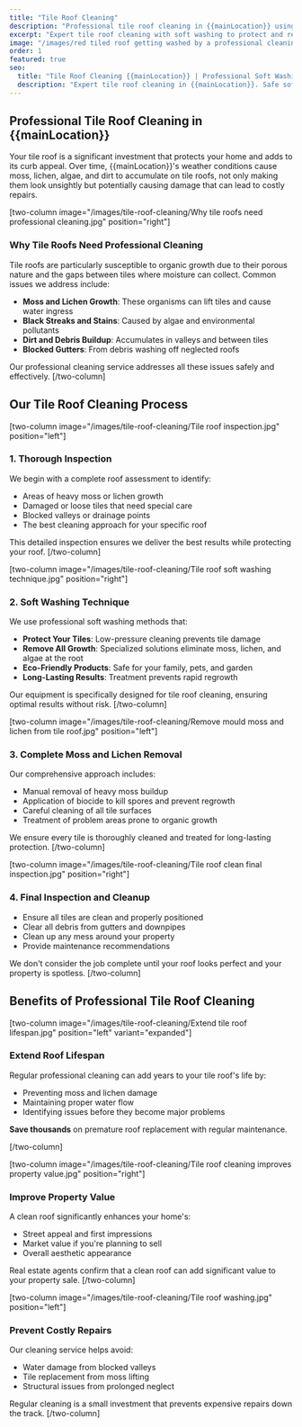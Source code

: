 ```yaml
---
title: "Tile Roof Cleaning"
description: "Professional tile roof cleaning in {{mainLocation}} using soft washing techniques to safely remove moss, lichen, and years of built-up grime without damaging your tiles."
excerpt: "Expert tile roof cleaning with soft washing to protect and restore your roof"
image: "/images/red tiled roof getting washed by a professional cleaning contractor.jpg"
order: 1
featured: true
seo:
  title: "Tile Roof Cleaning {{mainLocation}} | Professional Soft Washing Services"
  description: "Expert tile roof cleaning in {{mainLocation}}. Safe soft washing removes moss, lichen & dirt without damage. Free quotes. Fully insured. Call {{phone}}"
---
```


## Professional Tile Roof Cleaning in {{mainLocation}}

Your tile roof is a significant investment that protects your home and adds to its curb appeal. Over time, {{mainLocation}}'s weather conditions cause moss, lichen, algae, and dirt to accumulate on tile roofs, not only making them look unsightly but potentially causing damage that can lead to costly repairs.

[two-column image="/images/tile-roof-cleaning/Why tile roofs need professional cleaning.jpg" position="right"]
### Why Tile Roofs Need Professional Cleaning

Tile roofs are particularly susceptible to organic growth due to their porous nature and the gaps between tiles where moisture can collect. Common issues we address include:

- **Moss and Lichen Growth**: These organisms can lift tiles and cause water ingress
- **Black Streaks and Stains**: Caused by algae and environmental pollutants
- **Dirt and Debris Buildup**: Accumulates in valleys and between tiles
- **Blocked Gutters**: From debris washing off neglected roofs

Our professional cleaning service addresses all these issues safely and effectively.
[/two-column]

## Our Tile Roof Cleaning Process

[two-column image="/images/tile-roof-cleaning/Tile roof inspection.jpg" position="left"]
### 1. Thorough Inspection
We begin with a complete roof assessment to identify:
- Areas of heavy moss or lichen growth
- Damaged or loose tiles that need special care
- Blocked valleys or drainage points
- The best cleaning approach for your specific roof

This detailed inspection ensures we deliver the best results while protecting your roof.
[/two-column]

[two-column image="/images/tile-roof-cleaning/Tile roof soft washing technique.jpg" position="right"]
### 2. Soft Washing Technique
We use professional soft washing methods that:
- **Protect Your Tiles**: Low-pressure cleaning prevents tile damage
- **Remove All Growth**: Specialized solutions eliminate moss, lichen, and algae at the root
- **Eco-Friendly Products**: Safe for your family, pets, and garden
- **Long-Lasting Results**: Treatment prevents rapid regrowth

Our equipment is specifically designed for tile roof cleaning, ensuring optimal results without risk.
[/two-column]

[two-column image="/images/tile-roof-cleaning/Remove mould moss and lichen from tile roof.jpg" position="left"]
### 3. Complete Moss and Lichen Removal
Our comprehensive approach includes:
- Manual removal of heavy moss buildup
- Application of biocide to kill spores and prevent regrowth
- Careful cleaning of all tile surfaces
- Treatment of problem areas prone to organic growth

We ensure every tile is thoroughly cleaned and treated for long-lasting protection.
[/two-column]

[two-column image="/images/tile-roof-cleaning/Tile roof clean final inspection.jpg" position="right"]
### 4. Final Inspection and Cleanup
- Ensure all tiles are clean and properly positioned
- Clear all debris from gutters and downpipes
- Clean up any mess around your property
- Provide maintenance recommendations

We don't consider the job complete until your roof looks perfect and your property is spotless.
[/two-column]

## Benefits of Professional Tile Roof Cleaning

[two-column image="/images/tile-roof-cleaning/Extend tile roof lifespan.jpg" position="left" variant="expanded"]
### Extend Roof Lifespan
Regular professional cleaning can add years to your tile roof's life by:
- Preventing moss and lichen damage
- Maintaining proper water flow
- Identifying issues before they become major problems

**Save thousands** on premature roof replacement with regular maintenance.

[/two-column]

[two-column image="/images/tile-roof-cleaning/Tile roof cleaning improves property value.jpg" position="right"]
### Improve Property Value
A clean roof significantly enhances your home's:
- Street appeal and first impressions
- Market value if you're planning to sell
- Overall aesthetic appearance

Real estate agents confirm that a clean roof can add significant value to your property sale.
[/two-column]

[two-column image="/images/tile-roof-cleaning/Tile roof washing.jpg" position="left"]
### Prevent Costly Repairs
Our cleaning service helps avoid:
- Water damage from blocked valleys
- Tile replacement from moss lifting
- Structural issues from prolonged neglect

Regular cleaning is a small investment that prevents expensive repairs down the track.
[/two-column]